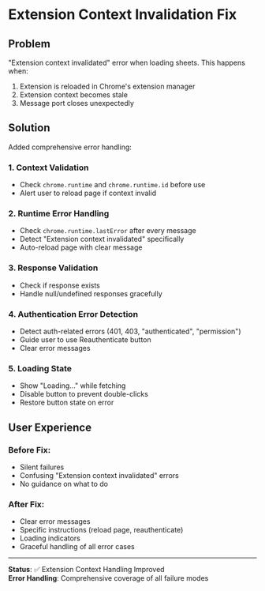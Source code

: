 # Extension Context Invalidation Fix

## Problem
"Extension context invalidated" error when loading sheets. This happens when:
1. Extension is reloaded in Chrome's extension manager
2. Extension context becomes stale
3. Message port closes unexpectedly

## Solution
Added comprehensive error handling:

### 1. Context Validation
- Check `chrome.runtime` and `chrome.runtime.id` before use
- Alert user to reload page if context invalid

### 2. Runtime Error Handling
- Check `chrome.runtime.lastError` after every message
- Detect "Extension context invalidated" specifically
- Auto-reload page with clear message

### 3. Response Validation
- Check if response exists
- Handle null/undefined responses gracefully

### 4. Authentication Error Detection
- Detect auth-related errors (401, 403, "authenticated", "permission")
- Guide user to use Reauthenticate button
- Clear error messages

### 5. Loading State
- Show "Loading..." while fetching
- Disable button to prevent double-clicks
- Restore button state on error

## User Experience

### Before Fix:
- Silent failures
- Confusing "Extension context invalidated" errors
- No guidance on what to do

### After Fix:
- Clear error messages
- Specific instructions (reload page, reauthenticate)
- Loading indicators
- Graceful handling of all error cases

---

**Status**: ✅ Extension Context Handling Improved  
**Error Handling**: Comprehensive coverage of all failure modes

